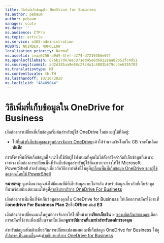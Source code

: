 ```yaml
---
title: วิธีเพิ่มที่เก็บข้อมูลใน OneDrive for Business
ms.author: pebaum
author: pebaum
manager: scotv
ms.date: ''
ms.audience: ITPro
ms.topic: article
ms.service: o365-administration
ROBOTS: NOINDEX, NOFOLLOW
localization_priority: Normal
ms.assetid: ceaa6256-a9d9-4fef-a274-d7219365e07f
ms.openlocfilehash: 676b17d47ee5071ed45e8d6022eaa82b51fc4d51
ms.sourcegitcommit: ad2d185aa9e08c27c4a1c4803b679cc4e6305703
ms.translationtype: MT
ms.contentlocale: th-TH
ms.lasthandoff: 10/16/2020
ms.locfileid: "48489044"
---
```

# <a name="how-to-increase-storage-in-onedrive-for-business"></a>วิธีเพิ่มที่เก็บข้อมูลใน OneDrive for Business

เมื่อต้องการเปลี่ยนที่เก็บข้อมูลเริ่มต้นสำหรับผู้ใช้ OneDrive ใหม่และผู้ใช้ที่มีอยู่:
  
- ไปที่[หน้าที่เก็บข้อมูลของศูนย์การจัดการ OneDrive](https://admin.onedrive.com/?v=StorageSettings)แล้วใส่จำนวนเงินใหม่ใน GB จากนั้นเลือก**บันทึก**

การตั้งค่าพื้นที่จัดเก็บข้อมูลนี้จะนำไปใช้กับผู้ใช้ทั้งหมดที่คุณไม่ได้ตั้งค่าขีดจำกัดที่เก็บข้อมูลที่เฉพาะเจาะจง เมื่อต้องการเปลี่ยนพื้นที่จัดเก็บข้อมูลสำหรับผู้ใช้ที่เฉพาะเจาะจงให้ใช้ Microsoft PowerShell สำหรับข้อมูลเกี่ยวกับวิธีการทำสิ่งนี้ให้ดูที่[เปลี่ยนพื้นที่เก็บข้อมูล OneDrive ของผู้ใช้ของคุณโดยใช้ PowerShell](https://docs.microsoft.com/onedrive/change-user-storage)

**หมายเหตุ**: ดูเหมือนว่าคุณยังไม่มีแผนที่มีที่เก็บข้อมูลแบบไม่จำกัด สำหรับข้อมูลเกี่ยวกับที่เก็บข้อมูลที่มาพร้อมกับแต่ละแผนให้ดูที่[คำอธิบายบริการ OneDrive For Business](https://docs.microsoft.com/office365/servicedescriptions/onedrive-for-business-service-description)
  
เมื่อต้องการเพิ่มพื้นที่จัดเก็บข้อมูลของคุณใน OneDrive for Business ให้เลือกการสมัครใช้งานที่มี**onedrive For Business Plan 2**หรือ**Office ๓๖๕ E3**
  
เมื่อต้องการเปลี่ยนแผนในศูนย์การจัดการให้ไปที่หน้าการ**เรียกเก็บเงิน** \> [ของผลิตภัณฑ์ของคุณ](https://go.microsoft.com/fwlink/p/?linkid=842054)เลือกการสมัครใช้งานเพื่อเปลี่ยนจากนั้นเลือก**ดูการอัปเกรดที่แนะนำสำหรับองค์กรของคุณ**
  
สำหรับข้อมูลเพิ่มเติมเกี่ยวกับการเปลี่ยนแปลงแผนและที่เก็บข้อมูล OneDrive for Business ให้ดู[อัปเกรดเป็นแผนอื่น](https://docs.microsoft.com/microsoft-365/commerce/subscriptions/upgrade-to-different-plan)และ[คำอธิบายบริการ OneDrive for Business](https://docs.microsoft.com/office365/servicedescriptions/onedrive-for-business-service-description)